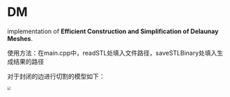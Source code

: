 # DM

implementation of **Efficient Construction and Simplification of Delaunay Meshes**.



使用方法：在main.cpp中，readSTL处填入文件路径，saveSTLBinary处填入生成结果的路径



对于封闭的边进行切割的模型如下：

<img src="D:\code\DM\split(full).jpg" style="zoom:50%;" />
